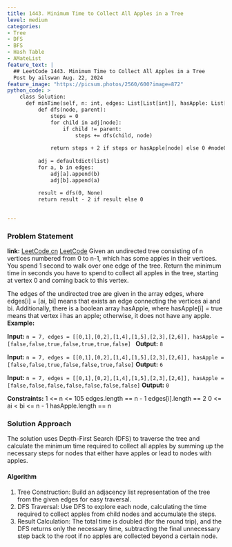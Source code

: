 ```yaml
---
title: 1443. Minimum Time to Collect All Apples in a Tree
level: medium
categories:
- Tree
- DFS
- BFS
- Hash Table
- AMateList
feature_text: |
  ## LeetCode 1443. Minimum Time to Collect All Apples in a Tree
  Post by ailswan Aug. 22, 2024
feature_image: "https://picsum.photos/2560/600?image=872"
python_code: >
    class Solution:
      def minTime(self, n: int, edges: List[List[int]], hasApple: List[bool]) -> int:
          def dfs(node, parent):
              steps = 0
              for child in adj[node]:  
                  if child != parent: 
                      steps += dfs(child, node) 
        
              return steps + 2 if steps or hasApple[node] else 0 #node0  6
          
          adj = defaultdict(list)
          for a, b in edges:
              adj[a].append(b)
              adj[b].append(a)
              
          result = dfs(0, None)        
          return result - 2 if result else 0
   

---
```


### Problem Statement
**link:**
[LeetCode.cn](https://leetcode.cn/problems/minimum-time-to-collect-all-apples-in-a-tree/)
[LeetCode](https://leetcode.com/minimum-time-to-collect-all-apples-in-a-tree/)
Given an undirected tree consisting of n vertices numbered from 0 to n-1, which has some apples in their vertices. You spend 1 second to walk over one edge of the tree. Return the minimum time in seconds you have to spend to collect all apples in the tree, starting at vertex 0 and coming back to this vertex.

The edges of the undirected tree are given in the array edges, where edges[i] = [ai, bi] means that exists an edge connecting the vertices ai and bi. Additionally, there is a boolean array hasApple, where hasApple[i] = true means that vertex i has an apple; otherwise, it does not have any apple.
**Example:**

**Input:** `n = 7, edges = [[0,1],[0,2],[1,4],[1,5],[2,3],[2,6]], hasApple = [false,false,true,false,true,true,false] `
**Output:** `8`

**Input:** `n = 7, edges = [[0,1],[0,2],[1,4],[1,5],[2,3],[2,6]], hasApple = [false,false,true,false,false,true,false]`
**Output:** `6`

**Input:** `n = 7, edges = [[0,1],[0,2],[1,4],[1,5],[2,3],[2,6]], hasApple = [false,false,false,false,false,false,false]`
**Output:** `0`


**Constraints:**
1 <= n <= 105
edges.length == n - 1
edges[i].length == 2
0 <= ai < bi <= n - 1
hasApple.length == n

### Solution Approach
The solution uses Depth-First Search (DFS) to traverse the tree and calculate the minimum time required to collect all apples by summing up the necessary steps for nodes that either have apples or lead to nodes with apples.
#### Algorithm
1. Tree Construction: Build an adjacency list representation of the tree from the given edges for easy traversal.
2. DFS Traversal: Use DFS to explore each node, calculating the time required to collect apples from child nodes and accumulate the steps.
3. Result Calculation: The total time is doubled (for the round trip), and the DFS returns only the necessary time, subtracting the final unnecessary step back to the root if no apples are collected beyond a certain node.